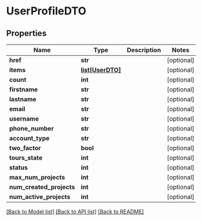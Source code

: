 # UserProfileDTO

## Properties
Name | Type | Description | Notes
------------ | ------------- | ------------- | -------------
**href** | **str** |  | [optional] 
**items** | [**list[UserDTO]**](UserDTO.md) |  | [optional] 
**count** | **int** |  | [optional] 
**firstname** | **str** |  | [optional] 
**lastname** | **str** |  | [optional] 
**email** | **str** |  | [optional] 
**username** | **str** |  | [optional] 
**phone_number** | **str** |  | [optional] 
**account_type** | **str** |  | [optional] 
**two_factor** | **bool** |  | [optional] 
**tours_state** | **int** |  | [optional] 
**status** | **int** |  | [optional] 
**max_num_projects** | **int** |  | [optional] 
**num_created_projects** | **int** |  | [optional] 
**num_active_projects** | **int** |  | [optional] 

[[Back to Model list]](../README.md#documentation-for-models) [[Back to API list]](../README.md#documentation-for-api-endpoints) [[Back to README]](../README.md)

